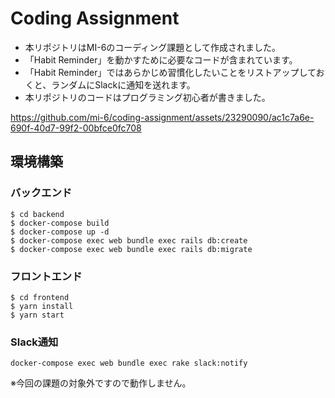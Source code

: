 # Coding Assignment
- 本リポジトリはMI-6のコーディング課題として作成されました。
- 「Habit Reminder」を動かすために必要なコードが含まれています。
- 「Habit Reminder」ではあらかじめ習慣化したいことをリストアップしておくと、ランダムにSlackに通知を送れます。
- 本リポジトリのコードはプログラミング初心者が書きました。
  
https://github.com/mi-6/coding-assignment/assets/23290090/ac1c7a6e-690f-40d7-99f2-00bfce0fc708



## 環境構築

### バックエンド
```
$ cd backend
$ docker-compose build
$ docker-compose up -d
$ docker-compose exec web bundle exec rails db:create
$ docker-compose exec web bundle exec rails db:migrate
```

### フロントエンド
```
$ cd frontend
$ yarn install
$ yarn start
```

### Slack通知
```
docker-compose exec web bundle exec rake slack:notify
```
※今回の課題の対象外ですので動作しません。
